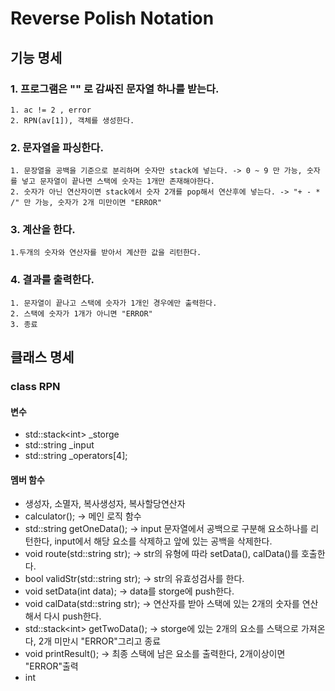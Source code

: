 # Reverse Polish Notation
## 기능  명세
### 1. 프로그램은 "" 로 감싸진 문자열 하나를 받는다.
	1. ac != 2 , error
	2. RPN(av[1]), 객체를 생성한다.
### 2. 문자열을 파싱한다.
	1. 문장열을 공백을 기준으로 분리하며 숫자만 stack에 넣는다. -> 0 ~ 9 만 가능, 숫자를 넣고 문자열이 끝나면 스택에 숫자는 1개만 존재해야한다.
	2. 숫자가 아닌 연산자이면 stack에서 숫자 2개를 pop해서 연산후에 넣는다. -> "+ - * /" 만 가능, 숫자가 2개 미만이면 "ERROR"
### 3. 계산을 한다.
	1.두개의 숫자와 연산자를 받아서 계산한 값을 리턴한다.
### 4. 결과를 출력한다.
	1. 문자열이 끝나고 스택에 숫자가 1개인 경우에만 출력한다.
	2. 스택에 숫자가 1개가 아니면 "ERROR"
	3. 종료
## 클래스 명세
### class RPN
#### 변수
- std::stack\<int\> \_storge
- std::string \_input
- std::string \_operators[4];
#### 멤버 함수
- 생성자, 소멸자, 복사생성자, 복사할당연산자
- calculator(); -> 메인 로직 함수
- std::string getOneData(); -> input 문자열에서 공백으로 구분해 요소하나를 리턴한다, input에서 해당 요소를 삭제하고 앞에 있는 공백을 삭제한다.
- void route(std::string str); -> str의 유형에 따라 setData(), calData()를 호출한다.
- bool validStr(std::string str); -> str의 유효성검사를 한다.
- void setData(int data); -> data를 storge에 push한다.
- void calData(std::string str); -> 연산자를 받아 스택에 있는 2개의 숫자를 연산해서 다시 push한다.
- std::stack\<int\> getTwoData(); -> storge에 있는 2개의 요소를 스택으로 가져온다, 2개 미만시 "ERROR"그리고 종료
- void printResult(); -> 최종 스택에 남은 요소를 출력한다, 2개이상이면 "ERROR"출력
- int 

